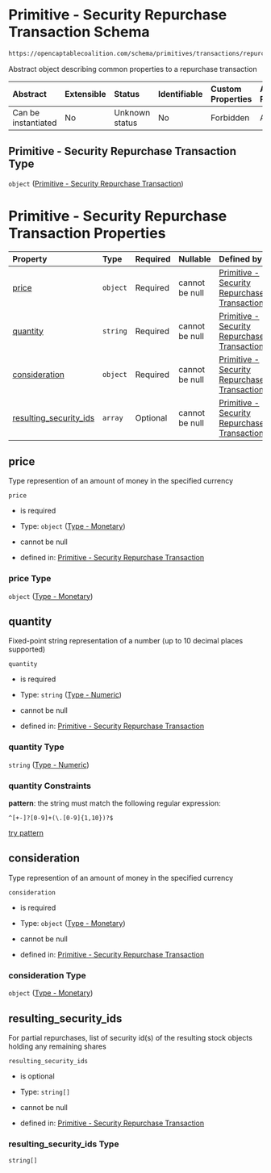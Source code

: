 # Primitive - Security Repurchase Transaction Schema

```txt
https://opencaptablecoalition.com/schema/primitives/transactions/repurchase/base_repurchase
```

Abstract object describing common properties to a repurchase transaction

| Abstract            | Extensible | Status         | Identifiable | Custom Properties | Additional Properties | Access Restrictions | Defined In                                                                                                                      |
| :------------------ | :--------- | :------------- | :----------- | :---------------- | :-------------------- | :------------------ | :------------------------------------------------------------------------------------------------------------------------------ |
| Can be instantiated | No         | Unknown status | No           | Forbidden         | Allowed               | none                | [BaseRepurchase.schema.json](../../schema/primitives/transactions/repurchase/BaseRepurchase.schema.json "open original schema") |

## Primitive - Security Repurchase Transaction Type

`object` ([Primitive - Security Repurchase Transaction](baserepurchase.md))

# Primitive - Security Repurchase Transaction Properties

| Property                                          | Type     | Required | Nullable       | Defined by                                                                                                                                                                                                                                                     |
| :------------------------------------------------ | :------- | :------- | :------------- | :------------------------------------------------------------------------------------------------------------------------------------------------------------------------------------------------------------------------------------------------------------- |
| [price](#price)                                   | `object` | Required | cannot be null | [Primitive - Security Repurchase Transaction](basetransfer-properties-type---monetary.md "https://opencaptablecoalition.com/schema/types/monetary#/properties/price")                                                                                          |
| [quantity](#quantity)                             | `string` | Required | cannot be null | [Primitive - Security Repurchase Transaction](ratio-properties-type---numeric-1.md "https://opencaptablecoalition.com/schema/types/numeric#/properties/quantity")                                                                                              |
| [consideration](#consideration)                   | `object` | Required | cannot be null | [Primitive - Security Repurchase Transaction](basetransfer-properties-type---monetary.md "https://opencaptablecoalition.com/schema/types/monetary#/properties/consideration")                                                                                  |
| [resulting_security_ids](#resulting_security_ids) | `array`  | Optional | cannot be null | [Primitive - Security Repurchase Transaction](baserepurchase-properties-security-repurchase---resulting-security-id-array.md "https://opencaptablecoalition.com/schema/primitives/transactions/repurchase/base_repurchase#/properties/resulting_security_ids") |

## price

Type represention of an amount of money in the specified currency

`price`

*   is required

*   Type: `object` ([Type - Monetary](basetransfer-properties-type---monetary.md))

*   cannot be null

*   defined in: [Primitive - Security Repurchase Transaction](basetransfer-properties-type---monetary.md "https://opencaptablecoalition.com/schema/types/monetary#/properties/price")

### price Type

`object` ([Type - Monetary](basetransfer-properties-type---monetary.md))

## quantity

Fixed-point string representation of a number (up to 10 decimal places supported)

`quantity`

*   is required

*   Type: `string` ([Type - Numeric](ratio-properties-type---numeric-1.md))

*   cannot be null

*   defined in: [Primitive - Security Repurchase Transaction](ratio-properties-type---numeric-1.md "https://opencaptablecoalition.com/schema/types/numeric#/properties/quantity")

### quantity Type

`string` ([Type - Numeric](ratio-properties-type---numeric-1.md))

### quantity Constraints

**pattern**: the string must match the following regular expression: 

```regexp
^[+-]?[0-9]+(\.[0-9]{1,10})?$
```

[try pattern](https://regexr.com/?expression=%5E%5B%2B-%5D%3F%5B0-9%5D%2B\(%5C.%5B0-9%5D%7B1%2C10%7D\)%3F%24 "try regular expression with regexr.com")

## consideration

Type represention of an amount of money in the specified currency

`consideration`

*   is required

*   Type: `object` ([Type - Monetary](basetransfer-properties-type---monetary.md))

*   cannot be null

*   defined in: [Primitive - Security Repurchase Transaction](basetransfer-properties-type---monetary.md "https://opencaptablecoalition.com/schema/types/monetary#/properties/consideration")

### consideration Type

`object` ([Type - Monetary](basetransfer-properties-type---monetary.md))

## resulting_security_ids

For partial repurchases, list of security id(s) of the resulting stock objects holding any remaining shares

`resulting_security_ids`

*   is optional

*   Type: `string[]`

*   cannot be null

*   defined in: [Primitive - Security Repurchase Transaction](baserepurchase-properties-security-repurchase---resulting-security-id-array.md "https://opencaptablecoalition.com/schema/primitives/transactions/repurchase/base_repurchase#/properties/resulting_security_ids")

### resulting_security_ids Type

`string[]`
